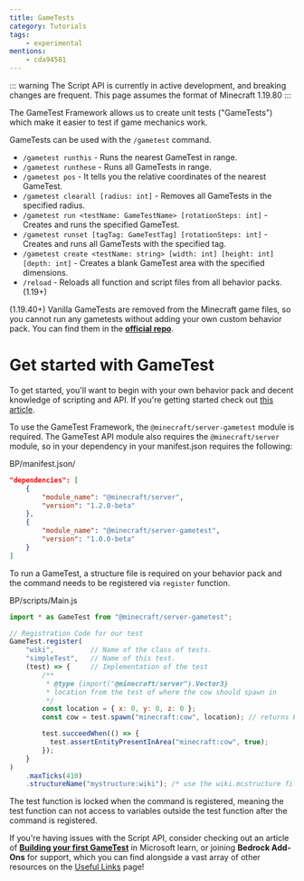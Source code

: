 ```yaml
---
title: GameTests
category: Tutorials
tags:
    - experimental
mentions:
    - cda94581
---
```


::: warning
The Script API is currently in active development, and breaking changes are frequent. This page assumes the format of Minecraft 1.19.80
:::

The GameTest Framework allows us to create unit tests ("GameTests") which make it easier to test if game mechanics work.

GameTests can be used with the `/gametest` command.

-   `/gametest runthis` - Runs the nearest GameTest in range.
-   `/gametest runthese` - Runs all GameTests in range.
-   `/gametest pos` - It tells you the relative coordinates of the nearest GameTest.
-   `/gametest clearall [radius: int]` - Removes all GameTests in the specified radius.
-   `/gametest run <testName: GameTestName> [rotationSteps: int]` - Creates and runs the specified GameTest.
-   `/gametest runset [tagTag: GameTestTag] [rotationSteps: int]` - Creates and runs all GameTests with the specified tag.
-   `/gametest create <testName: string> [width: int] [height: int] [depth: int]` - Creates a blank GameTest area with the specified dimensions.
-   `/reload` - Reloads all function and script files from all behavior packs. (1.19+)

(1.19.40+) Vanilla GameTests are removed from the Minecraft game files, so you cannot run any gametests without adding your own custom behavior pack. You can find them in the [**official repo**](https://github.com/microsoft/minecraft-gametests/tree/main/behavior_packs/vanilla_gametest).

# Get started with GameTest

To get started, you'll want to begin with your own behavior pack and decent knowledge of scripting and API. If you're getting started check out [this article](/scripting/starting-scripts).

To use the GameTest Framework, the `@minecraft/server-gametest` module is required. The GameTest API module also requires the `@minecraft/server` module, so in your dependency in your manifest.json requires the following:

<CodeHeader>BP/manifest.json/</CodeHeader>

```json
"dependencies": [
    {
        "module_name": "@minecraft/server",
        "version": "1.2.0-beta"
    },
    {
        "module_name": "@minecraft/server-gametest",
        "version": "1.0.0-beta"
    }
]
```

To run a GameTest, a structure file is required on your behavior pack and the command needs to be registered via `register` function.

<CodeHeader>BP/scripts/Main.js</CodeHeader>

```js
import * as GameTest from "@minecraft/server-gametest";

// Registration Code for our test
GameTest.register(
    "wiki",         // Name of the class of tests.
    "simpleTest",   // Name of this test.
    (test) => {     // Implementation of the test
        /**
         * @type {import("@minecraft/server").Vector3}
         * location from the test of where the cow should spawn in
         */
        const location = { x: 0, y: 0, z: 0 };
        const cow = test.spawn("minecraft:cow", location); // returns Entity instance

        test.succeedWhen(() => {
          test.assertEntityPresentInArea("minecraft:cow", true);
        });
    }
)
    .maxTicks(410)
    .structureName("mystructure:wiki"); /* use the wiki.mcstructure file */
```

The test function is locked when the command is registered, meaning the test function can not access to variables outside the test function after the command is registered.

If you're having issues with the Script API, consider checking out an article of [**Building your first GameTest**](https://learn.microsoft.com/en-us/minecraft/creator/documents/gametestbuildyourfirstgametest) in Microsoft learn, or joining **Bedrock Add-Ons** for support, which you can find alongside a vast array of other resources on the [Useful Links](/meta/useful-links#discord-links) page!
